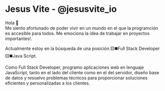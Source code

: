 
# Jesus Vite - @jesusvite_io
Hola 👋<br>
Me siento afortunado de poder vivir en un mundo en el que la programción es accesible para todos. Me emociona la idea de trabajar en proyectos importantes!.

Actualmente estoy en la búsqueda de una posición 🟨◼️Full Stack Developer 🟨◼️Java Script.<br>

Como Full Stack Developer, programo aplicaciones web en lenguaje JavaScript, tanto en el lado del cliente como en el del servidor, diseño base de datos y resuelvo problemas técnicos para proporcionar soluciones eficientes y personalizadas a los clientes.


